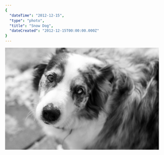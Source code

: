 ```yaml
---
{
  "dateTime": "2012-12-15",
  "type": "photo",
  "title": "Snow Dog",
  "dateCreated": "2012-12-15T00:00:00.000Z"
}
---
```

![Maverick][m]

[m]: /img/20191215-maverick.jpg